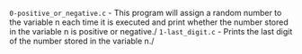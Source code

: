 `0-positive_or_negative.c` - This program will assign a random number to the variable n each time it is executed and print whether the number stored in the variable n is positive or negative./
`1-last_digit.c` - Prints the last digit of the number stored in the variable n./
